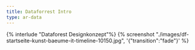 ```yaml
---
title: Dataforrest Intro
type: ar-data
---
```


{% interlude "Dataforest Designkonzept"%}
{% screenshot "./images/df-startseite-kunst-baeume-it-timeline-10150.jpg", '{"transition":"fade"}' %}

